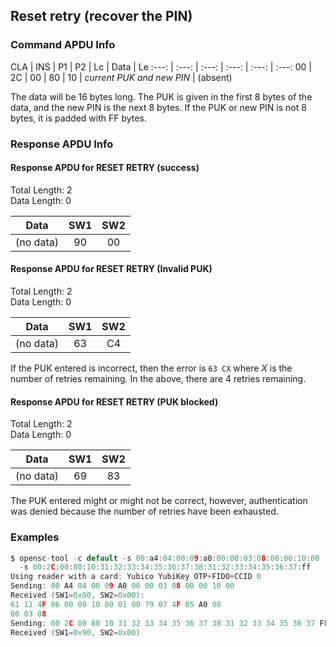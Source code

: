 <!-- Copyright 2021 Yubico AB

Licensed under the Apache License, Version 2.0 (the "License");
you may not use this file except in compliance with the License.
You may obtain a copy of the License at

    http://www.apache.org/licenses/LICENSE-2.0

Unless required by applicable law or agreed to in writing, software
distributed under the License is distributed on an "AS IS" BASIS,
WITHOUT WARRANTIES OR CONDITIONS OF ANY KIND, either express or implied.
See the License for the specific language governing permissions and
limitations under the License. -->


## Reset retry (recover the PIN)

### Command APDU Info

CLA | INS | P1 | P2 | Lc | Data | Le
:---: | :---: | :---: | :---: | :---: | :---:
00 | 2C | 00 | 80 | 10 | *current PUK and new PIN* | (absent)

The data will be 16 bytes long. The PUK is given in the first 8 bytes of the data,
and the new PIN is the next 8 bytes. If the PUK or new PIN is not 8 bytes, it is padded
with FF bytes.

### Response APDU Info

#### Response APDU for RESET RETRY (success)

Total Length: 2\
Data Length: 0

Data | SW1 | SW2
:---: | :---: | :---:
(no data) | 90 | 00

#### Response APDU for RESET RETRY (Invalid PUK)

Total Length: 2\
Data Length: 0

Data | SW1 | SW2
:---: | :---: | :---:
(no data) | 63 | C4

If the PUK entered is incorrect, then the error is `63 CX` where *X* is the number of
retries remaining. In the above, there are 4 retries remaining.

#### Response APDU for RESET RETRY (PUK blocked)

Total Length: 2\
Data Length: 0

Data | SW1 | SW2
:---: | :---: | :---:
(no data) | 69 | 83

The PUK entered might or might not be correct, however, authentication was denied
because the number of retries have been exhausted.

### Examples

```C
$ opensc-tool -c default -s 00:a4:04:00:09:a0:00:00:03:08:00:00:10:00
  -s 00:2C:00:80:10:31:32:33:34:35:36:37:38:31:32:33:34:35:36:37:ff
Using reader with a card: Yubico YubiKey OTP+FIDO+CCID 0
Sending: 00 A4 04 00 09 A0 00 00 03 08 00 00 10 00
Received (SW1=0x90, SW2=0x00):
61 11 4F 06 00 00 10 00 01 00 79 07 4F 05 A0 00
00 03 08
Sending: 00 2C 00 80 10 31 32 33 34 35 36 37 38 31 32 33 34 35 36 37 FF
Received (SW1=0x90, SW2=0x00)
```
